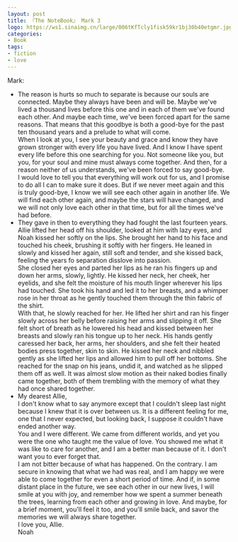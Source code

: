 ```yaml
---
layout: post
title: 『The NoteBook』 Mark 3
logo: https://ws1.sinaimg.cn/large/006tKfTcly1fisk59kr1bj30b40etgmr.jpg
categories:
- Book
tags:
- fiction
- love
---
```


Mark:  

- The reason is hurts so much to separate is because our souls are connected. Maybe they always have been and will be. Maybe we've lived a thousand lives before this one and in each of them we've found each other. And maybe each time, we've been forced apart for the same reasons. That means that this goodbye is both a good-bye for the past ten thousand years and a prelude to what will come.  
When I look at you, I see your beauty and grace and know they have grown stronger with every life you have lived. And I know I have spent every life before this one searching for you. Not someone like you, but you, for your soul and mine must always come together. And then, for a reason neither of us understands, we've been forced to say good-bye.  
I would love to tell you that everything will work out for us, and I promise to do all I can to make sure it does. But if we never meet again and this is truly good-bye, I know we will see each other again in another life. We will find each other again, and maybe the stars will have changed, and we will not only love each other in that time, but for all the times we've had before.
- They gave in then to everything they had fought the last fourteen years. Allie lifted her head off his shoulder, looked at him with lazy eyes, and Noah kissed her softly on the lips. She brought her hand to his face and touched his cheek, brushing it softly with her fingers. He leaned in slowly and kissed her again, still soft and tender, and she kissed back, feeling the years fo separation disslove into passion.  
She closed her eyes and parted her lips as he ran his fingers up and down her arms, slowly, lightly. He kissed her neck, her cheek, her eyelids, and she felt the moisture of his mouth linger wherever his lips had touched. She took his hand and led it to her breasts, and a whimper rose in her throat as he gently touched them through the thin fabric of the shirt.  
With that, he slowly reached for her. He lifted her shirt and ran his finger slowly across her belly before raising her arms and slipping it off. She felt short of breath as he lowered his head and kissed between her breasts and slowly ran his tongue up to her neck. His hands gently caressed her back, her arms, her shoulders, and she felt their heated bodies press together, skin to skin. He kissed her neck and nibbled gently as she lifted her lips and allowed him to pull off her bottoms. She reached for the snap on his jeans, undid it, and watched as he slipped them off as well. It was almost slow motion as their naked bodies finally came together, both of them trembling with the memory of what they had once shared together.
- My dearest Allie,  
I don't know what to say anymore except that I couldn't sleep last night because I knew that it is over between us. It is a different feeling for me, one that I never expected, but looking back, I suppose it couldn't have ended another way.   
You and I were different. We came from different worlds, and yet you were the one who taught me the value of love. You showed me what it was like to care for another, and I am a better man because of it. I don't want you to ever forget that.   
I am not bitter because of what has happened. On the contrary. I am secure in knowing that what we had was real, and I am happy we were able to come together for even a short period of time. And if, in some distant place in the future, we see each other in our new lives, I will smile at you with joy, and remember how we spent a summer beneath the trees, learning from each other and growing in love. And maybe, for a brief moment, you'll feel it too, and you'll smile back, and savor the memories we will always share together.   
I love you, Allie.  
Noah
